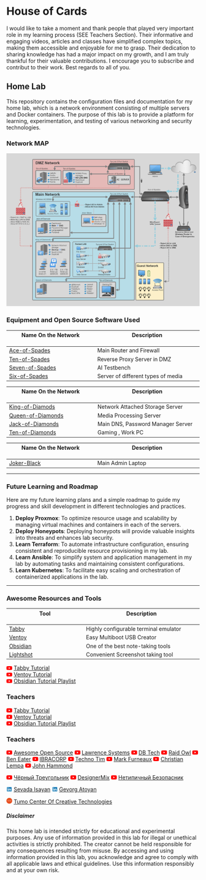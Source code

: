 # House of Cards

I would like to take a moment and thank people that played very important role in my learning process (SEE Teachers Section). Their informative and engaging videos, articles and classes have simplified complex topics, making them accessible and enjoyable for me to grasp. Their dedication to sharing knowledge has had a major impact on my growth, and I am truly thankful for their valuable contributions. I encourage you to subscribe and contribut to their work. Best regards to all of you. 

## Home Lab

This repository contains the configuration files and documentation for my home lab, which is a network environment consisting of multiple servers and Docker containers. The purpose of this lab is to provide a platform for learning, experimentation, and testing of various networking and security technologies.

### Network MAP

![network-diagram.png](network-diagram.png)

### Equipment and Open Source Software Used

| Name On the Network<img width=90/>                                         | Description<img width=210/>        |
| -------------------------------------------------------------------------- | ---------------------------------- |
| [Ace-of-Spades](/hardware-and-software/mini-pc/Ace-of-Spades.md)           | Main Router and Firewall           |
| [Ten-of-Spades](/hardware-and-software/mini-pc/Ten-of-Spades.md)           | Reverse Proxy Server in DMZ        |
| [Seven-of-Spades](/hardware-and-software/laptop-and-pc/Seven-of-Spades.md) | AI Testbench                       |
| [Six-of-Spades](/hardware-and-software/mini-pc/Six-of-Spades.md)           | Server of different types of media | 
	
| Name On the Network<img width=90/>                                           | Description<img width=210/>          |
| ---------------------------------------------------------------------------- | --------------------------------- |
| [King-of-Diamods](/hardware-and-software/laptop-and-pc/King-of-Diamods.md)   | Network Attached Storage Server   |
| [Queen-of-Diamonds](/hardware-and-software/mini-pc/Queen-of-Diamonds.md)     | Media Processing Server           |
| [Jack-of-Diamonds](/hardware-and-software/laptop-and-pc/Jack-of-Diamonds.md) | Main DNS, Password Manager Server |
| [Ten-of-Diamonds](/hardware-and-software/laptop-and-pc/Ten-of-Diamonds.md)   | Gaming , Work PC                  | 

| Name On the Network<img width=90/>                                 | Description<img width=210/> |
| ------------------------------------------------------------------ | ------------------------ |
| [Joker-Black](/hardware-and-software/laptop-and-pc/Joker-Black.md) | Main Admin Laptop        | 

-----

### Future Learning and Roadmap

Here are my future learning plans and a simple roadmap to guide my progress and skill development in different technologies and practices.

1.  **Deploy Proxmox**: To optimize resource usage and scalability by managing virtual machines and containers in each of the servers.
4.  **Deploy Honeypots**: Deploying honeypots will provide valuable insights into threats and enhances lab security.
2.  **Learn Terraform**: To automate infrastructure configuration, ensuring consistent and reproducible resource provisioning in my lab.
3.  **Learn Ansible**: To simplify system and application management in my lab by automating tasks and maintaining consistent configurations.
5.  **Learn Kubernetes**: To facilitate easy scaling and orchestration of containerized applications in the lab.

-----

### Awesome Resources and Tools

| Tool<img width=182/>                                  | Description<img width=250/>           |
| ----------------------------------------------------- | ------------------------------------- |
| [Tabby](https://github.com/Eugeny/tabby)              | Highly configurable terminal emulator |
| [Ventoy](https://www.ventoy.net/en/index.html)        | Easy Multiboot USB Creator            |
| [Obsidian](https://obsidian.md/)                      | One of the best note-taking tools     |
| [Lightshot](https://app.prntscr.com/en/download.html) | Convenient Screenshot taking tool     |


<img src="https://github.com/arm-ser/house-of-cards/blob/main/logos-screenshots/youtube.png?raw=true" width="15" /> [Tabby Tutorial](https://www.youtube.com/watch?v=-yfuYPowUDE)  
<img src="https://github.com/arm-ser/house-of-cards/blob/main/logos-screenshots/youtube.png?raw=true" width="15" /> [Ventoy Tutorial](https://www.youtube.com/watch?v=-hs4mH7uBkk)   
<img src="https://github.com/arm-ser/house-of-cards/blob/main/logos-screenshots/youtube.png?raw=true" width="15" /> [Obsidian Tutorial Playlist](https://www.youtube.com/playlist?list=PL5fd4SsfvECy0zzf8Cyo20ZoipEt6YeL3)

### Teachers 

<img src="https://github.com/arm-ser/house-of-cards/blob/main/logos-screenshots/youtube.png?raw=true" width="15" /> [Tabby Tutorial](https://www.youtube.com/watch?v=-yfuYPowUDE)  
<img src="https://github.com/arm-ser/house-of-cards/blob/main/logos-screenshots/youtube.png?raw=true" width="15" /> [Ventoy Tutorial](https://www.youtube.com/watch?v=-hs4mH7uBkk)   
<img src="https://github.com/arm-ser/house-of-cards/blob/main/logos-screenshots/youtube.png?raw=true" width="15" /> [Obsidian Tutorial Playlist](https://www.youtube.com/playlist?list=PL5fd4SsfvECy0zzf8Cyo20ZoipEt6YeL3)

### Teachers 

<img src="https://github.com/arm-ser/house-of-cards/blob/main/logos-screenshots/youtube.png?raw=true" width="15" /> [Awesome Open Source](https://www.youtube.com/@AwesomeOpenSource/featured) <img src="https://github.com/arm-ser/house-of-cards/blob/main/logos-screenshots/youtube.png?raw=true" width="15" /> [Lawrence Systems](https://www.youtube.com/@LAWRENCESYSTEMS) <img src="https://github.com/arm-ser/house-of-cards/blob/main/logos-screenshots/youtube.png?raw=true" width="15" /> [DB Tech](https://www.youtube.com/@DBTechYT) <img src="https://github.com/arm-ser/house-of-cards/blob/main/logos-screenshots/youtube.png?raw=true" width="15" /> [Raid Owl](https://www.youtube.com/@RaidOwl) <img src="https://github.com/arm-ser/house-of-cards/blob/main/logos-screenshots/youtube.png?raw=true" width="15" /> [Ben Eater](https://www.youtube.com/@BenEater) <img src="https://github.com/arm-ser/house-of-cards/blob/main/logos-screenshots/youtube.png?raw=true" width="15" /> [IBRACORP](https://www.youtube.com/@IBRACORP) <img src="https://github.com/arm-ser/house-of-cards/blob/main/logos-screenshots/youtube.png?raw=true" width="15" /> [Techno Tim](https://www.youtube.com/@TechnoTim) <img src="https://github.com/arm-ser/house-of-cards/blob/main/logos-screenshots/youtube.png?raw=true" width="15" /> [Mark Furneaux](https://www.youtube.com/@TheUbuntuGuy) <img src="https://github.com/arm-ser/house-of-cards/blob/main/logos-screenshots/youtube.png?raw=true" width="15" /> [Christian Lempa](https://www.youtube.com/@christianlempa) <img src="https://github.com/arm-ser/house-of-cards/blob/main/logos-screenshots/youtube.png?raw=true" width="15" /> [John Hammond](https://www.youtube.com/@_JohnHammond)

<img src="https://github.com/arm-ser/house-of-cards/blob/main/logos-screenshots/youtube.png?raw=true" width="15" /> [Чёрный Треугольник](https://www.youtube.com/@Black_Triangle) <img src="https://github.com/arm-ser/house-of-cards/blob/main/logos-screenshots/youtube.png?raw=true" width="15" /> [DesignerMix](https://www.youtube.com/@DesignerMix) <img src="https://github.com/arm-ser/house-of-cards/blob/main/logos-screenshots/youtube.png?raw=true" width="15" /> [Нетипичный Безопасник](https://www.youtube.com/@MChannelone)  

<img src="https://github.com/arm-ser/house-of-cards/blob/main/logos-screenshots/linkedin.png?raw=true" width="15" /> [Sevada Isayan](https://www.linkedin.com/in/sevadaisayan/) <img src="https://github.com/arm-ser/house-of-cards/blob/main/logos-screenshots/linkedin.png?raw=true" width="15" /> [Gevorg Atoyan](https://www.linkedin.com/in/gevorgatoyan/)   
  
<img src="https://github.com/arm-ser/house-of-cards/blob/main/logos-screenshots/tumo.png?raw=true" width="15" /> [Tumo Center Of Creative Technologies](https://tumo.org/)     


##### Disclaimer
This home lab is intended strictly for educational and experimental purposes. Any use of information provided in this lab for illegal or unethical activities is strictly prohibited. The creator cannot be held responsible for any consequences resulting from misuse. By accessing and using information provided in this lab, you acknowledge and agree to comply with all applicable laws and ethical guidelines. Use this information responsibly and at your own risk.



